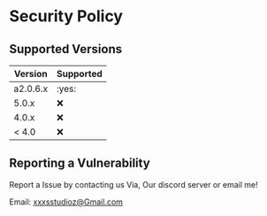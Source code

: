 # Security Policy

## Supported Versions

| Version | Supported          |
| ------- | ------------------ |
| a2.0.6.x   | :yes: |
| 5.0.x   | :x:                |
| 4.0.x   | :x: |
| < 4.0   | :x:                |

## Reporting a Vulnerability

Report a Issue by contacting us Via, Our discord server or email me!

Email: xxxsstudioz@Gmail.com
